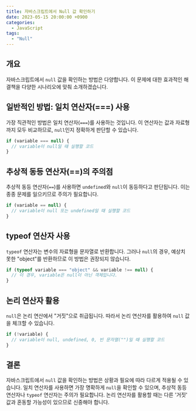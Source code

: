 ```yaml
---
title: 자바스크립트에서 Null 값 확인하기
date: 2023-05-15 20:00:00 +0900
categories:
  - JavaScript
tags:
  - "Null"
---
```


## 개요
자바스크립트에서 `null` 값을 확인하는 방법은 다양합니다. 이 문제에 대한 효과적인 해결책을 다양한 시나리오에 맞춰 소개하겠습니다.

## 일반적인 방법: 일치 연산자(===) 사용
가장 직관적인 방법은 일치 연산자(`===`)를 사용하는 것입니다. 이 연산자는 값과 자료형까지 모두 비교하므로, `null`인지 정확하게 판단할 수 있습니다.

```javascript
if (variable === null) {
  // variable이 null일 때 실행할 코드
}
```

## 추상적 동등 연산자(==)의 주의점
추상적 동등 연산자(`==`)를 사용하면 `undefined`와 `null`이 동등하다고 판단됩니다. 이는 종종 문제를 일으키므로 주의가 필요합니다.

```javascript
if (variable == null) {
  // variable이 null 또는 undefined일 때 실행할 코드
}
```

## typeof 연산자 사용
`typeof` 연산자는 변수의 자료형을 문자열로 반환합니다. 그러나 `null`의 경우, 예상치 못한 "object"를 반환하므로 이 방법은 권장되지 않습니다.

```javascript
if (typeof variable === "object" && variable !== null) {
  // 이 경우, variable은 null이 아닌 객체입니다.
}
```

## 논리 연산자 활용
`null`은 논리 연산에서 "거짓"으로 취급됩니다. 따라서 논리 연산자를 활용하여 `null` 값을 체크할 수 있습니다.

```javascript
if (!variable) {
  // variable이 null, undefined, 0, 빈 문자열("")일 때 실행할 코드
}
```

## 결론
자바스크립트에서 `null` 값을 확인하는 방법은 상황과 필요에 따라 다르게 적용될 수 있습니다. 일치 연산자를 사용하면 가장 명확하게 `null`을 확인할 수 있으며, 추상적 동등 연산자나 `typeof` 연산자는 주의가 필요합니다. 논리 연산자를 활용할 때는 다른 '거짓' 값과 혼동할 가능성이 있으므로 신중해야 합니다.